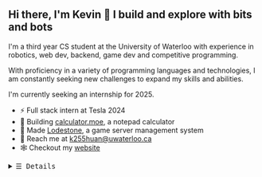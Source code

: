 ## Hi there, I'm Kevin 👋 I build and explore with bits and bots

I'm a third year CS student at the University of Waterloo with experience in robotics, web dev, backend, game dev and competitive programming.

With proficiency in a variety of programming languages and technologies, I am constantly seeking new challenges to expand my skills and abilities.

I'm currently seeking an internship for 2025.

- ⚡ Full stack intern at Tesla 2024
- 📝 Building [calculator.moe](https://calculator.moe), a notepad calculator
- 🧭 Made [Lodestone](https://github.com/Lodestone-Team?type=source), a game server management system
- 📮 Reach me at [k255huan@uwaterloo.ca](mailto:k255huan@uwaterloo.ca)
- 🕸 Checkout my [website](https://www.ynng.ca/)

<details>
  <summary><samp>&#9776; Details</samp></summary>
  <p align="center">
    <picture>
      <source 
        srcset="https://github-readme-stats.vercel.app/api?username=ynng&show_icons=true&theme=dark"
        media="(prefers-color-scheme: dark)"
      />
      <source
        srcset="https://github-readme-stats.vercel.app/api?username=ynng&show_icons=true"
        media="(prefers-color-scheme: light), (prefers-color-scheme: no-preference)"
      />
      <img src="https://github-readme-stats.vercel.app/api?username=anuraghazra&show_icons=true" />
    </picture>
    <br />
    <picture>
      <source 
        srcset="https://github-readme-streak-stats.herokuapp.com/?user=Ynng&theme=dark"
        media="(prefers-color-scheme: dark)"
      />
      <source
        srcset="https://github-readme-streak-stats.herokuapp.com/?user=Ynng&theme=light"
        media="(prefers-color-scheme: light), (prefers-color-scheme: no-preference)"
      />
      <img src="https://github-readme-stats.vercel.app/api?username=anuraghazra&show_icons=true" />
    </picture>
    <br />
    <samp>Find me online</samp><br />
    <a href="https://dmoj.ca/user/Ynng11626" target="_blank">
      <img align="middle" alt="DMOJ Link" height="24px"
        src="https://raw.githubusercontent.com/Ynng/Ynng/master/dmoj.png">
    </a>
    <a href="https://www.youtube.com/channel/UC5qAOjtSdCkPEy1BUM78ruw?view_as=subscriber" target="_blank">
      <img align="middle" alt="Youtube Link" height="24px"
        src="https://raw.githubusercontent.com/Ynng/Ynng/master/youtube.png">
    </a>
    <a href="https://steamcommunity.com/id/Ynng_/" target="_blank">
      <img align="middle" alt="Steam Link" height="24px"
        src="https://raw.githubusercontent.com/Ynng/Ynng/master/steam.png">
    </a>
    <a href="mailto:wenqi.huang_@outlook.com" target="_blank">
      <img align="middle" alt="Gmail" height="24px" src="https://raw.githubusercontent.com/Ynng/Ynng/master/gmail.png">
    </a>
    <a href="https://www.linkedin.com/in/ynng/" target="_blank">
      <img align="middle" alt="LinkedIn Link" height="24px"
        src="https://raw.githubusercontent.com/Ynng/Ynng/master/linkedin.png">
    </a>
    <a href="https://anilist.co/user/Ynng/" target="_blank">
      <img align="middle" alt="Anilist Link" height="24px"
        src="https://raw.githubusercontent.com/Ynng/Ynng/master/anilist.png">
    </a>
    <a href="https://scoresaber.com/u/76561198283405458" target="_blank">
      <img align="middle" alt="Score Saber (Beat Saber) Link" height="24px"
        src="https://raw.githubusercontent.com/Ynng/Ynng/master/beatsaber.png">
    </a>
    <br />
    <br />

  </p>
</details>
